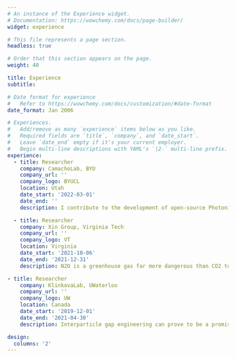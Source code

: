 ```yaml
---
# An instance of the Experience widget.
# Documentation: https://wowchemy.com/docs/page-builder/
widget: experience

# This file represents a page section.
headless: true

# Order that this section appears on the page.
weight: 40

title: Experience
subtitle:

# Date format for experience
#   Refer to https://wowchemy.com/docs/customization/#date-format
date_format: Jan 2006

# Experiences.
#   Add/remove as many `experience` items below as you like.
#   Required fields are `title`, `company`, and `date_start`.
#   Leave `date_end` empty if it's your current employer.
#   Begin multi-line descriptions with YAML's `|2-` multi-line prefix.
experience:
  - title: Researcher
    company: CamachoLab, BYU
    company_url: ''
    company_logo: BYUCL
    location: Utah
    date_start: '2022-03-01'
    date_end: ''
    description: I contribute to the development of open-source Photonic Integrated Circuits simulation packages (called Simphony and SiPANN). I am also a top contributor of gdsfactory, an open-source EDA tool for PICs

  - title: Researcher
    company: Xin Group, Virginia Tech
    company_url: ''
    company_logo: VT
    location: Virginia
    date_start: '2021-10-06'
    date_end: '2021-12-31'
    description: N2O is a greenhouse gas far more dangerous than CO2 to the ozone layer. I focused ondevloping efficient and cost-effective nanocatalysts to mitigate N2O levels in the atmosphere using DFT and MD computations.

- title: Researcher
    company: KlinkovaLab, UWaterloo
    company_url: ''
    company_logo: UW
    location: Canada
    date_start: '2019-12-01'
    date_end: '2021-04-30'
    description: Interparticle gap engineering can prove to be a promising platform for designing high g-factor plasmonic nanopolymers. I studied the chiroptical properties of a novel plasmonic polymer through FDTD simulations. I also worked on a project where I studied the structural stability of nanocatalysts using computational methods.

design:
  columns: '2'
---
```

